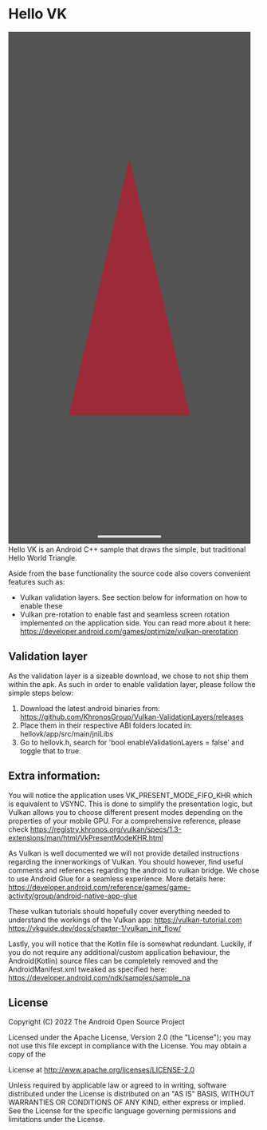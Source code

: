 Hello VK
=========
![Vulkan Triangle example](documentation-assets/example-triangle.png)
Hello VK is an Android C++ sample that draws the simple, but traditional Hello World Triangle.

Aside from the base functionality the source code also covers convenient features such as:

- Vulkan validation layers. See section below for information on how to enable these
- Vulkan pre-rotation 
to enable fast and seamless screen rotation implemented on the application side. You can read more about it here:
https://developer.android.com/games/optimize/vulkan-prerotation

Validation layer
-------
As the validation layer is a sizeable download, we chose to not ship them within the apk. As such in order to enable validation layer, please follow the simple steps below:

1. Download the latest android binaries from:
https://github.com/KhronosGroup/Vulkan-ValidationLayers/releases
2. Place them in their respective ABI folders located in: hellovk/app/src/main/jniLibs
3. Go to hellovk.h, search for 'bool enableValidationLayers = false' and toggle that to true. 

Extra information:
-------
You will notice the application uses VK_PRESENT_MODE_FIFO_KHR which is equivalent to VSYNC. This is done to simplify the presentation logic, 
but Vulkan allows you to choose different present modes depending on the properties of your mobile GPU. For a comprehensive reference, please check
https://registry.khronos.org/vulkan/specs/1.3-extensions/man/html/VkPresentModeKHR.html

As Vulkan is well documented we will not provide detailed instructions regarding the innerworkings of Vulkan. You should however, find useful comments and references regarding the android to vulkan bridge. We chose to use Android Glue for a seamless experience. More details here:
https://developer.android.com/reference/games/game-activity/group/android-native-app-glue

These vulkan tutorials should hopefully cover everything needed to understand the workings of the Vulkan app:
https://vulkan-tutorial.com
https://vkguide.dev/docs/chapter-1/vulkan_init_flow/

Lastly, you will notice that the Kotlin file is somewhat redundant. Luckily, if you do not require any additional/custom application behaviour, the Android(Kotlin) source files can be completely removed and the AndroidManifest.xml tweaked as specified here:
https://developer.android.com/ndk/samples/sample_na


License
-------

  Copyright (C) 2022 The Android Open Source Project
 
  Licensed under the Apache License, Version 2.0 (the "License");
  you may not use this file except in compliance with the License.
  You may obtain a copy of the 
  
  License at
  http://www.apache.org/licenses/LICENSE-2.0
 
  Unless required by applicable law or agreed to in writing, software
  distributed under the License is distributed on an "AS IS" BASIS,
  WITHOUT WARRANTIES OR CONDITIONS OF ANY KIND, either express or implied.
  See the License for the specific language governing permissions and
  limitations under the License.
 